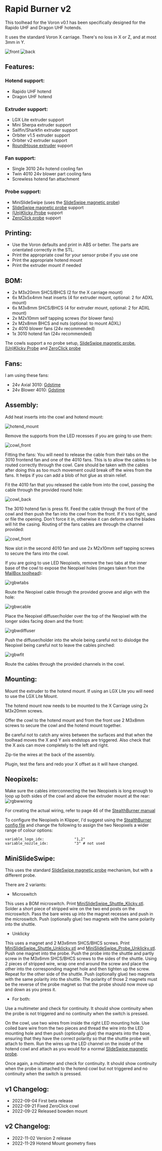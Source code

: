 # Rapid Burner v2

This toolhead for the Voron v0.1 has been specifically designed for the Rapido UHF and Dragon UHF hotends.

It uses the standard Voron X carriage. There's no loss in X or Z, and at most 3mm in Y.

![front](images/front.png)
![back](images/back.png)

## Features:

### Hotend support:

- Rapido UHF hotend
- Dragon UHF hotend

### Extruder support:

- LGX Lite extruder support
- Mini Sherpa extruder support
- Sailfin/Sharkfin extruder support
- Orbiter v1.5 extruder support
- Orbiter v2 extruder support
- [RoundHouse extruder](https://github.com/waytotheweb/voron/tree/main/general/RoundHouse) support

### Fan support:

- Single 3010 24v hotend cooling fan
- Twin 4010 24v blower part cooling fans
- Screwless hotend fan attachment

### Probe support:

- MiniSlideSwipe (uses the [SlideSwipe magnetic probe](https://github.com/chestwood96/SlideSwipe))
- [SlideSwipe magnetic probe](https://github.com/chestwood96/SlideSwipe) support
- [(Un)Klicky Probe](https://github.com/jlas1/Klicky-Probe) support
- [ZeroClick probe](https://github.com/zruncho3d/ZeroClick) support

## Printing:

- Use the Voron defaults and print in ABS or better. The parts are orientated correctly in the STL.
- Print the appropriate cowl for your sensor probe if you use one
- Print the appropriate hotend mount
- Print the extruder mount if needed

## BOM:

- 2x M3x20mm SHCS/BHCS (2 for the X carriage mount)
- 6x M3x5x4mm heat inserts (4 for extruder mount, optional: 2 for ADXL mount)
- 6x M3x8mm SHCS/BHCS (4 for extruder mount, optional: 2 for ADXL mount)
- 2x M2x10mm self tapping screws (for blower fans)
- 2x M2x8mm BHCS and nuts (optional: to mount ADXL)
- 2x 4010 blower fans (24v recommended)
- 1x 3010 hotend fan (24v recommended)

The cowls support a no probe setup, [SlideSwipe magnetic probe](https://github.com/chestwood96/SlideSwipe), [(Un)Klicky Probe](https://github.com/jlas1/Klicky-Probe) and [ZeroClick probe](https://github.com/zruncho3d/ZeroClick)

## Fans:

I am using these fans:

- 24v Axial 3010: [Gdstime](https://www.aliexpress.com/item/1005002857100082.html)
- 24v Blower 4010: [Gdstime](https://www.aliexpress.com/item/32799324058.html)

## Assembly:

Add heat inserts into the cowl and hotend mount:

![hotend_mount](images/hotend_mount.png)

Remove the supports from the LED recesses if you are going to use them:

![cowl_front](images/cowl_front.png)

Fitting the fans: You will need to release the cable from their tabs on the 3010 frontend fan and one of the 4010 fans. This is to allow the cables to be routed correctly through the cowl. Care should be taken with the cables after doing this as too much movement could break off the wires from the fans. It helps if you can add a blob of hot glue as strain relief.

Fit the 4010 fan that you released the cable from into the cowl, passing the cable through the provided round hole:

![cowl_back](images/cowl_back.png)

The 3010 hotend fan is press fit. Feed the cable through the front of the cowl and then push the fan into the cowl from the front. If it's too tight, sand or file the opening. Don't force it in, otherwise it can deform and the blades will hit the casing. Routing of the fans cables are through the channel provided:

![cowl_front](images/toolhead_front.png)

Now slot in the second 4010 fan and use 2x M2x10mm self tapping screws to secure the fans into the cowl.

If you are going to use LED Neopixels, remove the two tabs at the inner base of the cowl to expose the Neopixel holes (images taken from the [MailBox toolhead](https://github.com/waytotheweb/voron/tree/main/V0/5015_Toolhead)):

![rgbwtabs](images/rgbwtabs.jpg)

Route the Neopixel cable through the provided groove and align with the hole:

![rgbwcable](images/rgbwcable.jpg)

Place the Neopixel diffuser/holder over the top of the Neopixel with the longer sides facing down and the front:

![rgbwdiffuser](images/rgbwdiffuser.jpg)

Push the diffuser/holder into the whole being careful not to dislodge the Neopixel being careful not to leave the cables pinched:

![rgbwfit](images/rgbwfit.jpg)

Route the cables through the provided channels in the cowl.

## Mounting:

Mount the extruder to the hotend mount. If using an LGX Lite you will need to use the LGX Lite Mount.

The hotend mount now needs to be mounted to the X Carriage using 2x M3x20mm screws.

Offer the cowl to the hotend mount and from the front use 2 M3x8mm screws to secure the cowl and the hotend mount together.

Be careful not to catch any wires between the surfaces and that when the toolhead moves the X and Y axis endstops are triggered. Also check that the X axis can move completely to the left and right.

Zip-tie the wires at the back of the assembly.

Plugin, test the fans and redo your X offset as it will have changed.

## Neopixels:

Make sure the cables interconnecting the two Neopixels is long enough to loop up both sides of the cowl and above the extruder mount at the rear:
![rgbwwiring](images/rgbwwiring.jpg)

For creating the actual wiring, refer to page 46 of the [StealthBurner manual](https://github.com/VoronDesign/Voron-Stealthburner/blob/main/Manual/Assembly_Manual_SB.pdf)

To configure the Neopixels in Klipper, I'd suggest using the [StealthBurner config file](https://github.com/VoronDesign/Voron-Stealthburner/blob/main/Firmware/stealthburner_leds.cfg) and change the following to assign the two Neopixels a wider range of colour options:

```
variable_logo_idx:              "1,2"
variable_nozzle_idx:            "3" # not used
```

## MiniSlideSwipe:

This uses the standard [SlideSwipe magnetic probe](https://github.com/chestwood96/SlideSwipe) mechanism, but with a different probe.

There are 2 variants:

- Microswitch

This uses a BOM microswitch. Print [MiniSlideSwipe_Shuttle_Klicky.stl](STLs/MiniSlideSwipe_Shuttle_Klicky.stl). Solder a short piece of stripped wire on the two end posts on the microswitch. Pass the bare wires up into the magnet recesses and push in the microswitch. Push (optionally glue) two magnets with the same polarity into the shuttle.

- Unklicky

This uses a magnet and 2 M3x6mm SHCS/BHCS screws. Print [MiniSlideSwipe_Shuttle_Unklicky.stl](STLs/MiniSlideSwipe_Shuttle_Unklicky.stl) and [MiniSlideSwipe_Probe_Unklicky.stl](STLs/MiniSlideSwipe_Probe_Unklicky.stl). Push one magnet into the probe. Push the probe into the shuttle and partly screw in the M3x6mm SHCS/BHCS screws to the sides of the shuttle. Using 2 pieces of stripped wire, wrap one end around the screw and place the other into the corresponding magnet hole and then tighten up the screw. Repeat for the other side of the shuttle. Push (optionally glue) two magnets with the same polarity into the shuttle. The polarity of those 2 magnets must be the reverse of the probe magnet so that the probe should now move up and down as you press it.

- For both:

Use a multimeter and check for continuity. It should show continuity when the probe is not triggered and no continuity when the switch is pressed.

On the cowl, use two wires from inside the right LED mounting hole. Use coiled bare wire from the two pieces and thread the wire into the LED mounting hole and then push (optionally glue) the magnets into the base, ensuring that they have the correct polarity so that the shuttle probe will attach to them. Run the wires up the LED channel on the inside of the hotend cowl and attach as you would for a normal [SlideSwipe magnetic probe](https://github.com/chestwood96/SlideSwipe).

Once again, a multimeter and check for continuity. It should show continuity when the probe is attached to the hotend cowl but not triggered and no continuity when the switch is pressed.

## v1 Changelog:

- 2022-09-04 First beta release
- 2022-09-21 Fixed ZeroClick cowl
- 2022-09-22 Released bowden mount

## v2 Changelog:

- 2022-11-02 Version 2 release
- 2022-11-29 Hotend Mount geometry fixes
